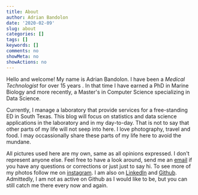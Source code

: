```yaml
---
title: About
author: Adrian Bandolon
date: '2020-02-09'
slug: about
categories: []
tags: []
keywords: []
comments: no
showMeta: no
showActions: no
---
```


Hello and welcome! My name is Adrian Bandolon. I have been a *Medical Technologist* for over 15 years . In that time I have earned a PhD in Marine Biology and more recently, a Master's in Computer Science specializing in Data Science.

Currently, I manage a laboratory that provide services for a free-standing ED in South Texas. This blog will focus on statistics and data science applications in the laboratory and in my day-to-day. That is not to say that other parts of my life will not seep into here. I love photography, travel and food. I may occassionally share these parts of my life here to avoid the mundane. 

All pictures used here are my own, same as all opinions expressed. I don't represent anyone else. Feel free to have a look around, send me an [email](mailto:adrian.bandolon@labdatascience.com) if you have any questions or corrections or just just to say hi. To see more of my photos follow me on [instagram](https://www.instagram.com/spyrokete/). I am also on [LinkedIn](https://www.linkedin.com/in/adrian-bandolon/) and [Github](https://github.com/adrianBandolon). Admittedly, I am not as active on Github as I would like to be, but you can still catch me there every now and again.